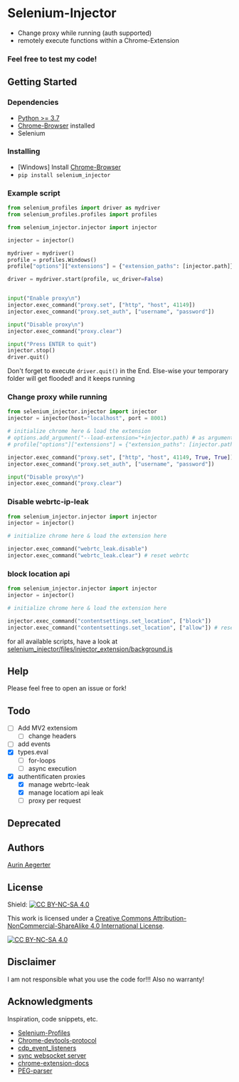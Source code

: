 # Selenium-Injector

* Change proxy while running (auth supported)
* remotely execute functions within a Chrome-Extension

### Feel free to test my code!

## Getting Started

### Dependencies

* [Python >= 3.7](https://www.python.org/downloads/)
* [Chrome-Browser](https://www.google.de/chrome/) installed
* Selenium

### Installing

* [Windows] Install [Chrome-Browser](https://www.google.de/chrome/)
* ```pip install selenium_injector```


### Example script

```python
from selenium_profiles import driver as mydriver
from selenium_profiles.profiles import profiles

from selenium_injector.injector import injector

injector = injector()

mydriver = mydriver()
profile = profiles.Windows()
profile["options"]["extensions"] = {"extension_paths": [injector.path]}

driver = mydriver.start(profile, uc_driver=False)


input("Enable proxy\n")
injector.exec_command("proxy.set", ["http", "host", 41149])
injector.exec_command("proxy.set_auth", ["username", "password"])

input("Disable proxy\n")
injector.exec_command("proxy.clear")

input("Press ENTER to quit")
injector.stop()
driver.quit()
```
Don't forget to execute
`driver.quit()`
in the End. Else-wise your temporary folder will get flooded! and it keeps running

### Change proxy while running

```python
from selenium_injector.injector import injector
injector = injector(host="localhost", port = 8001)

# initialize chrome here & load the extension
# options.add_argument("--load-extension="+injector.path) # as argument
# profile["options"]["extensions"] = {"extension_paths": [injector.path]} # selenium-profiles

injector.exec_command("proxy.set", ["http", "host", 41149, True, True]) # patch_webrtc = True, patch_location=True by default
injector.exec_command("proxy.set_auth", ["username", "password"])

input("Disable proxy\n")
injector.exec_command("proxy.clear")
```

### Disable webrtc-ip-leak
```python
from selenium_injector.injector import injector
injector = injector()

# initialize chrome here & load the extension here

injector.exec_command("webrtc_leak.disable")
injector.exec_command("webrtc_leak.clear") # reset webrtc
```
### block location api
```python
from selenium_injector.injector import injector
injector = injector()

# initialize chrome here & load the extension here

injector.exec_command("contentsettings.set_location", ["block"])
injector.exec_command("contentsettings.set_location", ["allow"]) # reset api policies
```

for all available scripts, have a look at [selenium_injector/files/injector_extension/background.js](https://github.com/kaliiiiiiiiii/Selenium-Injector/blob/master/src/selenium_injector/files/injector_extension/background.js)

## Help

Please feel free to open an issue or fork!

## Todo

- [ ] Add MV2 extensiom
  - [ ] change headers
- [ ] add events
- [x] types.eval
  - [ ] for-loops
  - [ ] async execution
- [x] authentificaten proxies
  - [x] manage webrtc-leak
  - [x] manage locatiom api leak
  - [ ] proxy per request

## Deprecated

## Authors

[Aurin Aegerter](mailto:aurinliun@gmx.ch)

## License

Shield: [![CC BY-NC-SA 4.0][cc-by-nc-sa-shield]][cc-by-nc-sa]

This work is licensed under a
[Creative Commons Attribution-NonCommercial-ShareAlike 4.0 International License][cc-by-nc-sa].

[![CC BY-NC-SA 4.0][cc-by-nc-sa-image]][cc-by-nc-sa]

[cc-by-nc-sa]: http://creativecommons.org/licenses/by-nc-sa/4.0/
[cc-by-nc-sa-image]: https://licensebuttons.net/l/by-nc-sa/4.0/88x31.png
[cc-by-nc-sa-shield]: https://img.shields.io/badge/License-CC%20BY--NC--SA%204.0-lightgrey.svg

## Disclaimer

I am not responsible what you use the code for!!! Also no warranty!

## Acknowledgments

Inspiration, code snippets, etc.
* [Selenium-Profiles](https://github.com/kaliiiiiiiiii/Selenium-Profiles)
* [Chrome-devtools-protocol](https://chromedevtools.github.io/devtools-protocol/tot/Fetch/#method-enable)
* [cdp_event_listeners](https://stackoverflow.com/questions/66227508/selenium-4-0-0-beta-1-how-add-event-listeners-in-cdp)
* [sync websocket server](https://stackoverflow.com/questions/68939894/implement-a-python-websocket-listener-without-async-asyncio)
* [chrome-extension-docs](https://developer.chrome.com/docs/extensions/reference/)
* [PEG-parser](https://github.com/pegjs/pegjs)
